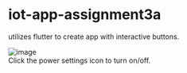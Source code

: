# iot-app-assignment3a
utilizes flutter to create app with interactive buttons.

![image](https://user-images.githubusercontent.com/57680454/207589811-d093d388-a365-4adf-a590-d32f48511c64.png)
<br/>
Click the power settings icon to turn on/off.
